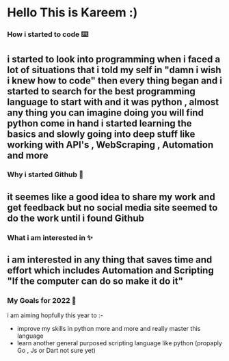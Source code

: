# Hello This is Kareem :)
### How i started to code ⌨️
i started to look into programming when i faced a lot of situations that i told my self in "damn i wish i knew how to code" then every thing began 
and i started to search for the best programming language to start with and it was python , almost any thing you can imagine doing you will find python come in hand 
i started learning the basics and slowly going into deep stuff like working with API's , WebScraping , Automation and more 
---
### Why i started Github 🚶
it seemes like a good idea to share my work and get feedback but no social media site seemed to do the work until i found Github 
---
### What i am interested in ✨
i am interested in any thing that saves time and effort which includes Automation and Scripting "If the computer can do so make it do it"
---
### My Goals for 2022 🎯
i am aiming hopfully this year to :-
* improve my skills in python more and more and really master this language 
* learn another general purposed scripting language like python (propaply Go , Js or Dart not sure yet)
